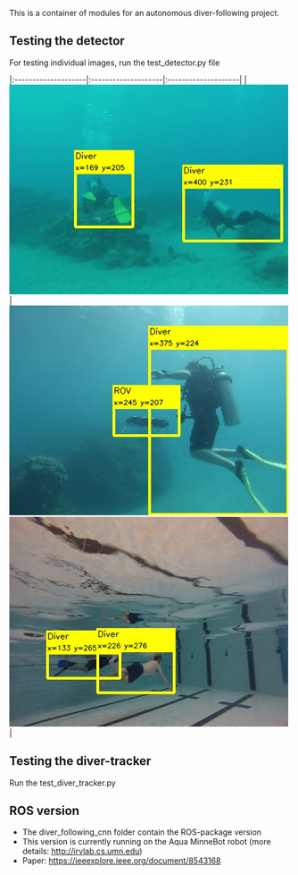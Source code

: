 This is a container of modules for an autonomous diver-following project. 
  

## Testing the detector
For testing individual images, run the test_detector.py file


|:--------------------|:--------------------|:--------------------|
| ![cmu-model](/test_data/res/7.jpg)   | ![mb-model-macbook](/test_data/res/1.jpg) ![cmu-model](/test_data/res/0.jpg)     | 


## Testing the diver-tracker
Run the test_diver_tracker.py 


## ROS version
- The diver_following_cnn folder contain the ROS-package version 
- This version is currently running on the Aqua MinneBot robot (more details: http://irvlab.cs.umn.edu)
- Paper:  https://ieeexplore.ieee.org/document/8543168

